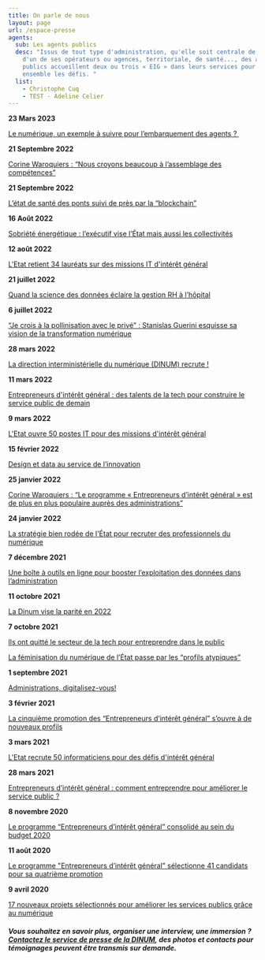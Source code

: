 ```yaml
---
title: On parle de nous
layout: page
url: /espace-presse
agents:
  sub: Les agents publics
  desc: "Issus de tout type d'administration, qu'elle soit centrale de l'Etat,
    d'un de ses opérateurs ou agences, territoriale, de santé..., des agents
    publics accueillent deux ou trois « EIG » dans leurs services pour relever
    ensemble les défis. "
  list:
    - Christophe Cuq
    - TEST - Adeline Celier
---
```

**23 Mars 2023**

[Le numérique, un exemple à suivre pour l’embarquement des agents ? ](img/2023_03_acteurs-publics_le-numérique-un-exemple-à-suivre-pour-l’embarqu....pdf)

**21 Septembre 2022**

[Corine Waroquiers : “Nous croyons beaucoup à l’assemblage des compétences”](https://acteurspublics.fr/webtv/emissions/journees-acteurs-publics-solutions/corine-waroquiers-nous-croyons-beaucoup-a-lassemblage-des-competences)

**21 Septembre 2022**

[L’état de santé des ponts suivi de près par la “blockchain”](https://acteurspublics.fr/articles/letat-de-sante-des-ponts-suivi-de-pres-par-la-blockchain)

**16 Août 2022**

[Sobriété énergétique : l’exécutif vise l’État mais aussi les collectivités](https://acteurspublics.fr/articles/sobriete-energetique-lexecutif-vise-letat-mais-aussi-les-collectivites)

**12 août 2022**

[L'Etat retient 34 lauréats sur des missions IT d'intérêt général](https://www.lemondeinformatique.fr/actualites/lire-nantes-digital-week-revient-du-15-au-25-septembre-87707.html)

**21 juillet 2022**

[Quand la science des données éclaire la gestion RH à l’hôpital](https://acteurspublics.fr/articles/quand-la-science-des-donnees-eclaire-la-gestion-rh-a-lhopital)

**6 juillet 2022**

[“Je crois à la pollinisation avec le privé” : Stanislas Guerini esquisse sa vision de la transformation numérique](https://acteurspublics.fr/articles/je-crois-a-la-pollinisation-avec-le-prive-le-ministre-guerini-esquisse-sa-vision-de-la-transformation-numerique)

**28 mars 2022**

[La direction interministérielle du numérique (DINUM) recrute !](https://twitter.com/bfmbusiness/status/1508397718498160641?s=20&t=vwfuV6P6pwFIiLiZySv3rA)

**11 mars 2022**

[Entrepreneurs d'intérêt général : des talents de la tech pour construire le service public de demain](https://www.journaldunet.com/solutions/dsi/1509937-entrepreneurs-d-interet-general-des-talents-de-la-tech-pour-construire-le-service-public-de-demain/)

**9 mars 2022**

[L'Etat ouvre 50 postes IT pour des missions d'intérêt général](https://www.lemondeinformatique.fr/actualites/lire-l-etat-ouvre-50-postes-it-pour-des-missions-d-interet-general-86067.html)

**15 février 2022**

[Design et data au service de l’innovation](https://www.horizonspublics.fr/numerique/design-et-data-au-service-de-linnovation)

**25 janvier 2022**

[Corine Waroquiers : “Le programme « Entrepreneurs d’intérêt général » est de plus en plus populaire auprès des administrations”](https://acteurspublics.fr/articles/corine-waroquiers-le-programme-entrepreneurs-dinteret-general-est-de-plus-en-plus-populaire-aupres-des-administrations)

**24 janvier 2022**

[La stratégie bien rodée de l'État pour recruter des professionnels du numérique](https://www.usine-digitale.fr/article/la-strategie-bien-rodee-de-l-etat-pour-recruter-des-professionnels-du-numerique.N1776667)

**7 décembre 2021**

[Une boîte à outils en ligne pour booster l’exploitation des données dans l’administration](https://acteurspublics.fr/articles/une-boite-a-outils-en-ligne-pour-booster-lexploitation-des-donnees-dans-ladministration)

**11 octobre 2021** 

[La Dinum vise la parité en 2022](https://www.nextinpact.com/lebrief/48394/la-dinum-vise-parite-en-2022)

**7 octobre 2021** 

[Ils ont quitté le secteur de la tech pour entreprendre dans le public](https://start.lesechos.fr/travailler-mieux/metiers-reconversion/salaries-dans-la-tech-ils-ont-quitte-le-prive-pour-innover-dans-le-secteur-public-1352864)

[La féminisation du numérique de l’État passe par les “profils atypiques”](https://www.acteurspublics.fr/articles/la-feminisation-du-numerique-de-letat-passe-par-les-profils-atypiques)

**1 septembre 2021**

[Administrations, digitalisez-vous!](img/2021_09_01net-le-mag_rentrée-des-eig.pdf)

**3 février 2021** 

[La cinquième promotion des “Entrepreneurs d’intérêt général” s’ouvre à de nouveaux profils](https://www.acteurspublics.fr/articles/la-cinquieme-promotion-des-entrepreneurs-dinteret-general-souvre-a-de-nouveaux-profils)

**3 mars 2021** 

[L'Etat recrute 50 informaticiens pour des défis d'intérêt général](https://www.lemondeinformatique.fr/actualites/lire-l-etat-recrute-50-informaticiens-pour-des-defis-d-interet-general-82154.html)

**28 mars 2021** 

[Entrepreneurs d’intérêt général : comment entreprendre pour améliorer le service public ?](https://www.forbes.fr/entrepreneurs/entrepreneurs-dinteret-general-comment-entreprendre-pour-ameliorer-le-service-public/)

**8 novembre 2020** 

[Le programme “Entrepreneurs d’intérêt général” consolidé au sein du budget 2020](https://www.acteurspublics.fr/articles/le-programme-entrepreneurs-dinteret-general-consolide-au-sein-du-budget-2020)

**11 août 2020** 

[Le programme "Entrepreneurs d’intérêt général" sélectionne 41 candidats pour sa quatrième promotion](https://www.aefinfo.fr/depeche/632961)

**9 avril 2020** 

[17 nouveaux projets sélectionnés pour améliorer les
services publics grâce au numérique](https://www.aefinfo.fr/depeche/625647)

##### Vous souhaitez en savoir plus, organiser une interview, une immersion ? [Contactez le service de presse de la DINUM](https://www.numerique.gouv.fr/espace-presse/), des photos et contacts pour témoignages peuvent être transmis sur demande.